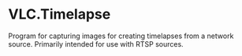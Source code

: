 VLC.Timelapse
=============

Program for capturing images for creating timelapses from a network source. Primarily intended for use with RTSP sources.
